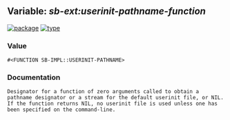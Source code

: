 ## Variable: ***sb-ext:*userinit-pathname-function****
[![package](https://img.shields.io/badge/Package-SB--EXT-5f9ea0.svg?style=social&colorA=999999)](../) [![type](https://img.shields.io/badge/Type-Variable-5f9ea0.svg?style=social&colorA=999999)](../#variable) 
### Value
```
#<FUNCTION SB-IMPL::USERINIT-PATHNAME>
```
### Documentation
```
Designator for a function of zero arguments called to obtain a
pathname designator or a stream for the default userinit file, or NIL.
If the function returns NIL, no userinit file is used unless one has
been specified on the command-line.
```
